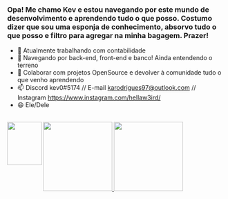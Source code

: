 ### Opa! Me chamo Kev e estou navegando por este mundo de desenvolvimento e aprendendo tudo o que posso. Costumo dizer que sou uma esponja de conhecimento, absorvo tudo o que posso e filtro para agregar na minha bagagem. Prazer! 


- 🔭 Atualmente trabalhando com contabilidade
- 🌱 Navegando por back-end, front-end e banco! Ainda entendendo o terreno
- 👯 Colaborar com projetos OpenSource e devolver à comunidade tudo o que venho aprendendo 
- 📫 Discord kev0#5174 // E-mail karodrigues97@outlook.com // Instagram https://www.instagram.com/hellaw3ird/
- 😄 Ele/Dele

<div>
<a href="http://beacons.ai/13kev">
  <div style="display: inline_block"><br> 
 <img align="left" height="100" width="80" <img src="http://vignette3.wikia.nocookie.net/minecraft/images/2/20/Beacon_Block.png/revision/latest?cb=20121118181508" />
  <img height="160em" src="https://github-readme-stats.vercel.app/api?username=13kev&show_icons=true&theme=aura&include_all_commits=true&count_private=true"/>
  <img height="160em" src="https://github-readme-stats.vercel.app/api/top-langs/?username=13kev&layout=compact&langs_count=7&theme=aura"/>
</div>
  
 ##
  
  
 
      
   
